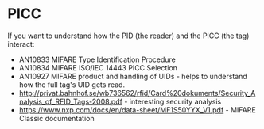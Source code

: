 
# PICC

If you want to understand how the PID (the reader) and the PICC (the tag) interact:

- AN10833 MIFARE Type Identification Procedure
- AN10834 MIFARE ISO/IEC 14443 PICC Selection
- AN10927 MIFARE product and handling of UIDs - helps to understand how the full tag's UID gets read.
- http://privat.bahnhof.se/wb736562/rfid/Card%20dokuments/Security_Analysis_of_RFID_Tags-2008.pdf - interesting security analysis
- https://www.nxp.com/docs/en/data-sheet/MF1S50YYX_V1.pdf - MIFARE Classic documentation
